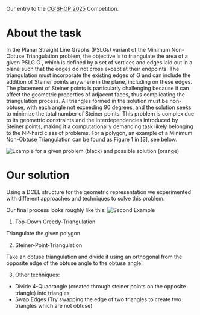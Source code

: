
Our entry to the [CG:SHOP 2025](https://cgshop.ibr.cs.tu-bs.de/competition/cg-shop-2025/#problem-description) Competition.

# About the task

In the Planar Straight Line Graphs (PSLGs) variant of the Minimum Non-Obtuse Triangulation problem, the objective is to triangulate the area of a given PSLG 
G
, which is defined by a set of vertices and edges laid out in a plane such that the edges do not cross except at their endpoints. The triangulation must incorporate the existing edges of 
G
 and can include the addition of Steiner points anywhere in the plane, including on these edges. The placement of Steiner points is particularly challenging because it can affect the geometric properties of adjacent faces, thus complicating the triangulation process. All triangles formed in the solution must be non-obtuse, with each angle not exceeding 90 degrees, and the solution seeks to minimize the total number of Steiner points. This problem is complex due to its geometric constraints and the interdependencies introduced by Steiner points, making it a computationally demanding task likely belonging to the NP-hard class of problems. For a polygon, an example of a Minimum Non-Obtuse Triangulation can be found as Figure 1 in [3], see below.

![Example for a given problem (black) and possible solution (orange)](https://github.com/user-attachments/assets/2640fd49-93e2-410c-be28-7d688b3847f6)



# Our solution

Using a DCEL structure for the geometric representation we experimented with different approaches and techniques to solve this problem.

Our final process looks roughly like this:
![Second Example](https://github.com/user-attachments/assets/83917350-a56a-4129-99dd-16c4d7cdfa5b)


1. Top-Down Greedy-Triangulation

Triangulate the given polygon.

2. Steiner-Point-Triangulation

Take an obtuse triangulation and divide it using an orthogonal from the opposite edge of the obtuse angle to the obtuse angle.

3. Other techniques:

- Divide 4-Quadrangle (created through steiner points on the opposite triangle) into triangles
- Swap Edges (Try swapping the edge of two triangles to create two triangles which are not obtuse)
